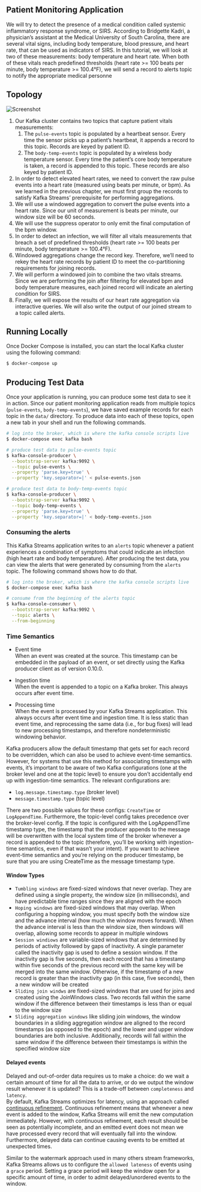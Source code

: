 ## Patient Monitoring Application
We will try to detect the presence of a medical condition called systemic inflammatory response syndrome, or SIRS. 
According to Bridgette Kadri, a physician’s assistant at the Medical University of South Carolina, there are several 
vital signs, including body temperature, blood pressure, and heart rate, that can be used as indicators of SIRS. 
In this tutorial, we will look at two of these measurements: body temperature and heart rate. When both of these 
vitals reach predefined thresholds (heart rate >= 100 beats per minute, body temperature >= 100.4°F), we will send 
a record to alerts topic to notify the appropriate medical personne

## Topology
![Screenshot](images/patient_monitoring_topology.png)
1. Our Kafka cluster contains two topics that capture patient vitals measurements: 
   1. The `pulse-events` topic is populated by a heartbeat sensor. Every time the sensor picks up a patient’s heartbeat, it appends a record to this topic. Records are keyed by patient ID.
   2. The `body-temp-events` topic is populated by a wireless body temperature sensor. Every time the patient’s core body temperature is taken, a record is appended to this topic. These records are also keyed by patient ID.
2. In order to detect elevated heart rates, we need to convert the raw pulse events into a heart rate (measured using beats per minute, or bpm). As we learned in the previous chapter, we must first group the records to satisfy Kafka Streams’ prerequisite for performing aggregations.
3. We will use a windowed aggregation to convert the pulse events into a heart rate. Since our unit of measurement is beats per minute, our window size will be 60 seconds.
4. We will use the suppress operator to only emit the final computation of the bpm window.
5. In order to detect an infection, we will filter all vitals measurements that breach a set of predefined thresholds (heart rate >= 100 beats per minute, body temperature >= 100.4°F).
6. Windowed aggregations change the record key. Therefore, we’ll need to rekey the heart rate records by patient ID to meet the co-partitioning requirements for joining records.
7. We will perform a windowed join to combine the two vitals streams. Since we are performing the join after filtering for elevated bpm and body temperature measures, each joined record will indicate an alerting condition for SIRS.
8. Finally, we will expose the results of our heart rate aggregation via interactive queries. We will also write the output of our joined stream to a topic called alerts.

## Running Locally
Once Docker Compose is installed, you can start the local Kafka cluster using the following command:

```sh
$ docker-compose up
```

## Producing Test Data
Once your application is running, you can produce some test data to see it in action. Since our patient monitoring 
application reads from multiple topics (`pulse-events`, `body-temp-events`), we have saved example records for each 
topic in the `data/` directory. To produce data into each of these topics, open a new tab in your shell and run the following commands.  
```sh
# log into the broker, which is where the kafka console scripts live
$ docker-compose exec kafka bash

# produce test data to pulse-events topic
$ kafka-console-producer \
  --bootstrap-server kafka:9092 \
  --topic pulse-events \
  --property 'parse.key=true' \
  --property 'key.separator=|' < pulse-events.json

# produce test data to body-temp-events topic
$ kafka-console-producer \
  --bootstrap-server kafka:9092 \
  --topic body-temp-events \
  --property 'parse.key=true' \
  --property 'key.separator=|' < body-temp-events.json
```

### Consuming the alerts
This Kafka Streams application writes to an `alerts` topic whenever a patient experiences a combination of symptoms 
that could indicate an infection (high heart rate and body temperature). After producing the test data, you can view 
the alerts that were generated by consuming from the `alerts` topic. The following command shows how to do that.
```sh
# log into the broker, which is where the kafka console scripts live
$ docker-compose exec kafka bash

# consume from the beginning of the alerts topic
$ kafka-console-consumer \
  --bootstrap-server kafka:9092 \
  --topic alerts \
  --from-beginning
```

### Time Semantics
* Event time  
When an event was created at the source. This timestamp can be embedded in the payload of an event, or set directly using the Kafka producer client as of version 0.10.0.
  
* Ingestion time  
When the event is appended to a topic on a Kafka broker. This always occurs after event time.

* Processing time  
When the event is processed by your Kafka Streams application. This always occurs after event time and ingestion time. It is less static than event time, and reprocessing the same data (i.e., for bug fixes) will lead to new processing timestamps, and therefore nondeterministic windowing behavior.

Kafka producers allow the default timestamp that gets set for each record to be overridden, which can also be used to 
achieve event-time semantics. However, for systems that use this method for associating timestamps with events, 
it’s important to be aware of two Kafka configurations (one at the broker level and one at the topic level) to 
ensure you don’t accidentally end up with ingestion-time semantics. The relevant configurations are:
  
* `log.message.timestamp.type` (broker level)
* `message.timestamp.type` (topic level)
  
There are two possible values for these configs: `CreateTime` or `LogAppendTime`. Furthermore, the topic-level config 
takes precedence over the broker-level config. If the topic is configured with the LogAppendTime timestamp type,
the timestamp that the producer appends to the message will be overwritten with the local system time of the broker 
whenever a record is appended to the topic (therefore, you’ll be working with ingestion-time semantics, even if 
that wasn’t your intent). If you want to achieve event-time semantics and you’re relying on the producer timestamp, 
be sure that you are using CreateTime as the message timestamp type.

#### Window Types
* `Tumbling windows` are fixed-sized windows that never overlap. They are defined using a single property, the window size (in milliseconds), and have predictable time ranges since they are aligned with the epoch
* `Hoping windows` are fixed-sized windows that may overlap. When configuring a hopping window, you must specify both the window size and the advance interval (how much the window moves forward). When the advance interval is less than the window size, then windows will overlap, allowing some records to appear in multiple windows
* `Session windiows` are variable-sized windows that are determined by periods of activity followed by gaps of inactivity. A single parameter called the inactivity gap is used to define a session window. If the inactivity gap is five seconds, then each record that has a timestamp within five seconds of the previous record with the same key will be merged into the same window. Otherwise, if the timestamp of a new record is greater than the inactivity gap (in this case, five seconds), then a new window will be created
* `Sliding join windws` are fixed-sized windows that are used for joins and created using the JoinWindows class. Two records fall within the same window if the difference between their timestamps is less than or equal to the window size
* `Sliding aggregation windows` like sliding join windows, the window boundaries in a sliding aggregation window are aligned to the record timestamps (as opposed to the epoch) and the lower and upper window boundaries are both inclusive. Additionally, records will fall within the same window if the difference between their timestamps is within the specified window size

#### Delayed events
Delayed and out-of-order data requires us to make a choice: do we wait a certain amount of time for all the 
data to arrive, or do we output the window result whenever it is updated? 
This is a trade-off between `completeness` and `latency`.  
By default, Kafka Streams optimizes for latency, using an approach called [continuous refinement](https://www.confluent.io/blog/kafka-streams-take-on-watermarks-and-triggers/). 
Continuous refinement means that whenever a new event is added to the window, Kafka Streams will emit the new 
computation immediately.  However, with continuous refinement, each result should be seen as potentially incomplete, 
and an emitted event does not mean we have processed every record that will eventually fall into the window. 
Furthermore, delayed data can continue causing events to be emitted at unexpected times.

Similar to the watermark approach used in many others stream frameworks, Kafka Streams allows us to configure 
the `allowed lateness` of events using a `grace` period. Setting a grace period will keep the window open for a 
specific amount of time, in order to admit delayed/unordered events to the window.